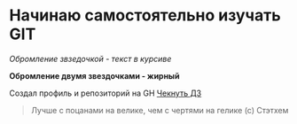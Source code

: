 # Начинаю самостоятельно изучать GIT

*Обромление звзедочкой - текст в курсиве*

**Обромление двумя звездочками - жирный**

Создал профиль и репозиторий на GH [Чекнуть ДЗ](https://github.com/Hungry-Businka/GB)

> Лучше с поцанами на велике, чем с чертями на гелике (с) Стэтхем

